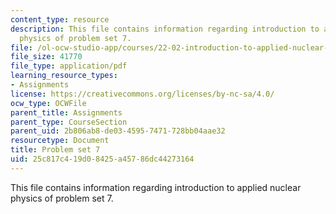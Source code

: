```yaml
---
content_type: resource
description: This file contains information regarding introduction to applied nuclear
  physics of problem set 7.
file: /ol-ocw-studio-app/courses/22-02-introduction-to-applied-nuclear-physics-spring-2012/25c817c419d08425a45786dc44273164_MIT22_02S12_pset7.pdf
file_size: 41770
file_type: application/pdf
learning_resource_types:
- Assignments
license: https://creativecommons.org/licenses/by-nc-sa/4.0/
ocw_type: OCWFile
parent_title: Assignments
parent_type: CourseSection
parent_uid: 2b806ab8-de03-4595-7471-728bb04aae32
resourcetype: Document
title: Problem set 7
uid: 25c817c4-19d0-8425-a457-86dc44273164
---
```

This file contains information regarding introduction to applied nuclear physics of problem set 7.